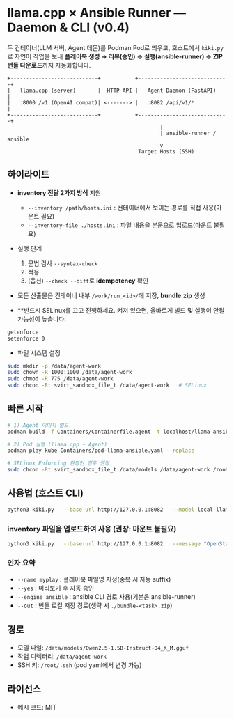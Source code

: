 # llama.cpp × Ansible Runner — Daemon & CLI (v0.4)

두 컨테이너(LLM 서버, Agent 데몬)를 Podman Pod로 띄우고, 호스트에서 `kiki.py`로 자연어 작업을 보내
**플레이북 생성 → 리뷰(승인) → 실행(ansible-runner) → ZIP 번들 다운로드**까지 자동화합니다.

```
+----------------------------+           +-----------------------------+
|   llama.cpp (server)       |  HTTP API |   Agent Daemon (FastAPI)   |
|   :8000 /v1 (OpenAI compat)| <-------> |   :8082 /api/v1/*          |
+----------------------------+           +-----------------------------+
                                                 |
                                                 | ansible-runner / ansible
                                                 v
                                          Target Hosts (SSH)
```

## 하이라이트
- **inventory 전달 2가지 방식** 지원
  - `--inventory /path/hosts.ini` : 컨테이너에서 보이는 경로를 직접 사용(마운트 필요)
  - `--inventory-file ./hosts.ini` : 파일 내용을 본문으로 업로드(마운트 불필요)
- 실행 단계
  1) 문법 검사 `--syntax-check`
  2) 적용
  3) (옵션) `--check --diff`로 **idempotency** 확인
- 모든 산출물은 컨테이너 내부 `/work/run_<id>/`에 저장, **bundle.zip** 생성

- **반드시 SELinux를 끄고 진행하세요. 켜져 있으면, 올바르게 빌드 및 실행이 안될 가능성이 높습니다.

```bash
getenforce
setenforce 0
```

- 파일 시스템 설정
```bash
sudo mkdir -p /data/agent-work
sudo chown -R 1000:1000 /data/agent-work
sudo chmod -R 775 /data/agent-work
sudo chcon -Rt svirt_sandbox_file_t /data/agent-work   # SELinux
```

## 빠른 시작
```bash
# 1) Agent 이미지 빌드
podman build -f Containers/Containerfile.agent -t localhost/llama-ansible-agent:latest .

# 2) Pod 실행 (llama.cpp + Agent)
podman play kube Containers/pod-llama-ansible.yaml --replace

# SELinux Enforcing 환경인 경우 권장
sudo chcon -Rt svirt_sandbox_file_t /data/models /data/agent-work /root/.ssh
```

## 사용법 (호스트 CLI)
```bash
python3 kiki.py   --base-url http://127.0.0.1:8082   --model local-llama   --message "HTTPD 설치 및 index.html 배포"   --max-token 256   --temperature 0.5   --inventory "node1,node2,node3"   --verify all
```

### inventory 파일을 업로드하여 사용 (권장: 마운트 불필요)
```bash
python3 kiki.py   --base-url http://127.0.0.1:8082   --message "OpenStack 프로젝트/유저/네트워크 자동 생성"   --inventory "ignored"   --inventory-file ./hosts.ini   --verify all
```

### 인자 요약
- `--name myplay` : 플레이북 파일명 지정(중복 시 자동 suffix)
- `--yes` : 미리보기 후 자동 승인
- `--engine ansible` : ansible CLI 경로 사용(기본은 ansible-runner)
- `--out` : 번들 로컬 저장 경로(생략 시 `./bundle-<task>.zip`)

## 경로
- 모델 파일: `/data/models/Qwen2.5-1.5B-Instruct-Q4_K_M.gguf`
- 작업 디렉터리: `/data/agent-work`
- SSH 키: `/root/.ssh` (pod yaml에서 변경 가능)

## 라이선스
- 예시 코드: MIT
